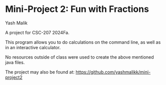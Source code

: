 # Mini-Project 2: Fun with Fractions

Yash Malik

A project for CSC-207 2024Fa.

This program allows you to do calculations on the command line, as well as in an interactive calculator.

No resources outside of class were used to create the above mentioned java files.

The project may also be found at: https://github.com/yashmalikk/mini-project2